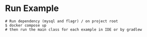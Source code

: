 # Run Example
```shell
# Run dependency (mysql and flagr) / on project root
$ docker compose up
# then run the main class for each example in IDE or by gradlew
```

